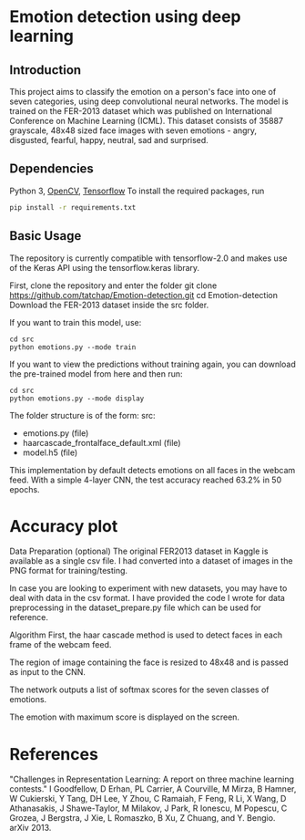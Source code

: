 # Emotion detection using deep learning
## Introduction
This project aims to classify the emotion on a person's face into one of seven categories, using deep convolutional neural networks. The model is trained on the FER-2013 dataset which was published on International Conference on Machine Learning (ICML). This dataset consists of 35887 grayscale, 48x48 sized face images with seven emotions - angry, disgusted, fearful, happy, neutral, sad and surprised.

## Dependencies
Python 3, [OpenCV](OpenCV), [Tensorflow](Tensorflow)
To install the required packages, run
```bash
pip install -r requirements.txt
```
## Basic Usage
The repository is currently compatible with tensorflow-2.0 and makes use of the Keras API using the tensorflow.keras library.

First, clone the repository and enter the folder
git clone https://github.com/tatchap/Emotion-detection.git
cd Emotion-detection
Download the FER-2013 dataset inside the src folder.

If you want to train this model, use:

```
cd src
python emotions.py --mode train
```
If you want to view the predictions without training again, you can download the pre-trained model from here and then run:
```
cd src
python emotions.py --mode display
```
The folder structure is of the form:
src:

- emotions.py (file)
- haarcascade_frontalface_default.xml (file)
- model.h5 (file)

This implementation by default detects emotions on all faces in the webcam feed. With a simple 4-layer CNN, the test accuracy reached 63.2% in 50 epochs.

# Accuracy plot

Data Preparation (optional)
The original FER2013 dataset in Kaggle is available as a single csv file. I had converted into a dataset of images in the PNG format for training/testing.

In case you are looking to experiment with new datasets, you may have to deal with data in the csv format. I have provided the code I wrote for data preprocessing in the dataset_prepare.py file which can be used for reference.

Algorithm
First, the haar cascade method is used to detect faces in each frame of the webcam feed.

The region of image containing the face is resized to 48x48 and is passed as input to the CNN.

The network outputs a list of softmax scores for the seven classes of emotions.

The emotion with maximum score is displayed on the screen.

# References
"Challenges in Representation Learning: A report on three machine learning contests." I Goodfellow, D Erhan, PL Carrier, A Courville, M Mirza, B Hamner, W Cukierski, Y Tang, DH Lee, Y Zhou, C Ramaiah, F Feng, R Li,
X Wang, D Athanasakis, J Shawe-Taylor, M Milakov, J Park, R Ionescu, M Popescu, C Grozea, J Bergstra, J Xie, L Romaszko, B Xu, Z Chuang, and Y. Bengio. arXiv 2013.
